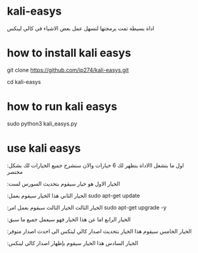 # kali-easys
اداة بسيطة تمت برمجتها لتسهل عمل بعض الاشياء في كالي لينكس

# how to install kali easys

git clone https://github.com/ip274/kali-easys.git

cd kali-easys 


# how to run kali easys

sudo python3 kali_easys.py

# use kali easys
:اول ما بتشغل االاداة بتظهر لك 6 خيارات والان سنشرح جميع الخيارات لك بشكل مختصر

:الخيار الاول
هو خيار سيقوم بتحديث السورس لست

:الخيار الثاني
هذا الخيار سيقوم بعمل 
sudo apt-get update

:الخيار الثالث
الخيار الثالث سيقوم بعمل امر
sudo apt-get upgrade -y

:الخيار الرابع
اما عن هذا الخيار فهو سيعمل جميع ما سبق

:الخيار الخامس
سيقوم هذا الخيار بتحديث اصدار كالي لينكس الى احدث اصدار متوفر

:الخيار السادس
هذا الخيار سيقوم بإظهار اصدار كالي لينكس


